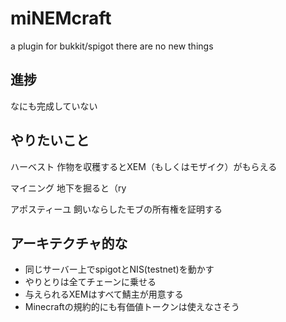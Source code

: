 # miNEMcraft
a plugin for bukkit/spigot
there are no new things

## 進捗
なにも完成していない

## やりたいこと
ハーベスト
作物を収穫するとXEM（もしくはモザイク）がもらえる

マイニング
地下を掘ると（ry

アポスティーユ
飼いならしたモブの所有権を証明する

## アーキテクチャ的な
* 同じサーバー上でspigotとNIS(testnet)を動かす
* やりとりは全てチェーンに乗せる
* 与えられるXEMはすべて鯖主が用意する
* Minecraftの規約的にも有価値トークンは使えなさそう
